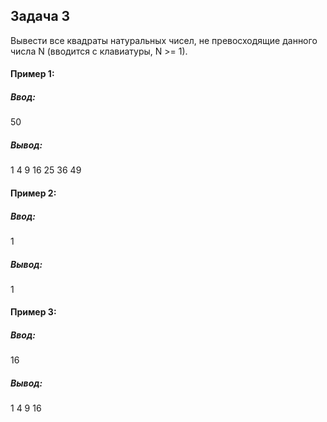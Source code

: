 ## Задача 3

Вывести все квадраты натуральных чисел, не превосходящие данного числа N (вводится с клавиатуры, N >= 1).


#### Пример 1:

##### Ввод:

50

##### Вывод:

1 4 9 16 25 36 49

#### Пример 2:

##### Ввод:

1

##### Вывод:

1


#### Пример 3:

##### Ввод:

16

##### Вывод:

1 4 9 16
